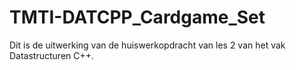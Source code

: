# TMTI-DATCPP_Cardgame_Set
Dit is de uitwerking van de huiswerkopdracht van les 2 van het vak Datastructuren C++.
